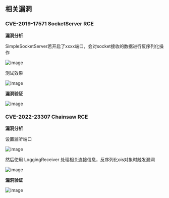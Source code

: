 相关漏洞
---


### CVE-2019-17571 SocketServer RCE
**漏洞分析**

SimpleSocketServer若开启了xxxx端口，会对socket接收的数据进行反序列化操作

![image](https://user-images.githubusercontent.com/55024146/165814421-f6762915-25bc-4f59-b7d3-86d606e84373.png)

测试效果

![image](https://user-images.githubusercontent.com/55024146/165814599-c09f968b-c9aa-4719-ab2a-12ed283049c6.png)

**漏洞验证**

![image](https://user-images.githubusercontent.com/55024146/165814894-ebe9a146-8d59-4912-a059-00acb21f570e.png)



### CVE-2022-23307 Chainsaw RCE

**漏洞分析**

设置监听端口

![image](https://user-images.githubusercontent.com/55024146/165812050-49b13eb6-d3b7-47b3-9ca3-906c19891226.png)

然后使用 LoggingReceiver 处理相关连接信息，反序列化ois对象时触发漏洞

![image](https://user-images.githubusercontent.com/55024146/165812417-bc91774f-4916-42e6-89e0-bf1e6959870c.png)


**漏洞验证**

![image](https://user-images.githubusercontent.com/55024146/165812930-73c69adf-7dab-4556-b894-cc64fe056818.png)
